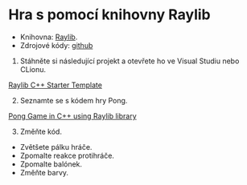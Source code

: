 # Hra s pomocí knihovny Raylib

- Knihovna: [Raylib](https://www.raylib.com/games.html).
- Zdrojové kódy: [github](https://github.com/raysan5/raylib/tree/master)

1. Stáhněte si následující projekt a otevřete ho ve Visual Studiu nebo CLionu.

[Raylib C++ Starter Template](https://github.com/SasLuca/raylib-cpp-cmake-template)

2. Seznamte se s kódem hry Pong.

[Pong Game in C++ using Raylib library](https://github.com/educ8s/Cpp-Pong-Game-Raylib/tree/main)

3. Změňte kód.

- Zvětšete pálku hráče.
- Zpomalte reakce protihráče.
- Zpomalte balónek.
- Změňte barvy.

